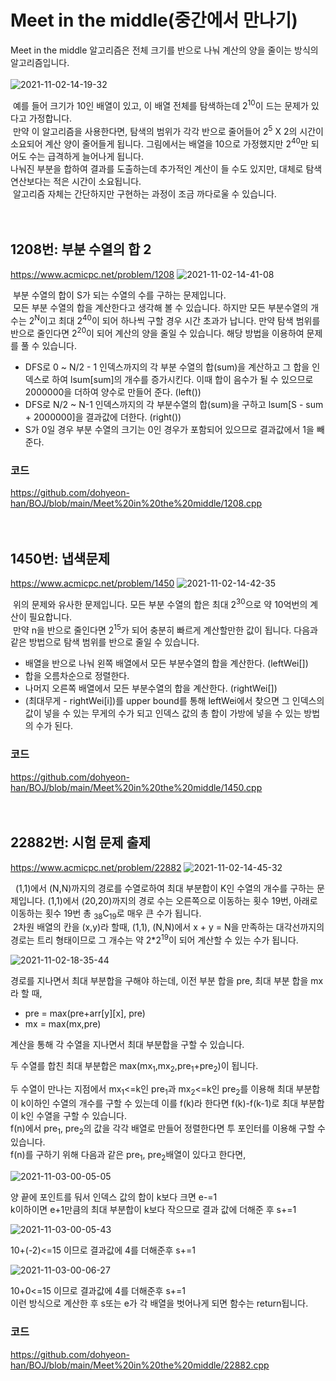 # Meet in the middle(중간에서 만나기)

Meet in the middle 알고리즘은 전체 크기를 반으로 나눠 계산의 양을 줄이는 방식의 알고리즘입니다.<br><br>
![2021-11-02-14-19-32](https://user-images.githubusercontent.com/63232876/139878741-5d18e9a0-eb85-414d-af56-979b68a489b7.png)

&nbsp;예를 들어 크기가 10인 배열이 있고,
이 배열 전체를 탐색하는데 2<sup>10</sup>이 드는 문제가 있다고 가정합니다.<br>
&nbsp;만약 이 알고리즘을 사용한다면, 탐색의 범위가 각각 반으로 줄어들어 2<sup>5</sup> X 2의 시간이 소요되어 계산 양이 줄어들게 됩니다. 그림에서는 배열을 10으로 가정했지만 2<sup>40</sup>만 되어도 수는 급격하게 늘어나게 됩니다.<br> 나눠진 부분을 합하여 결과를 도출하는데 추가적인 계산이 들 수도 있지만, 대체로 탐색 연산보다는 적은 시간이 소요됩니다.<br> 
&nbsp;알고리즘 자체는 간단하지만 구현하는 과정이 조금 까다로울 수 있습니다.
<br><br><br>

## 1208번: 부분 수열의 합 2
https://www.acmicpc.net/problem/1208
![2021-11-02-14-41-08](https://user-images.githubusercontent.com/63232876/139878783-15c400b4-347c-48bb-80f3-058426136754.png)

&nbsp;부분 수열의 합이 S가 되는 수열의 수를 구하는 문제입니다. <br>
&nbsp;모든 부분 수열의 합을 계산한다고 생각해 볼 수 있습니다. 하지만 모든 부분수열의 개수는 2<sup>N</sup>이고 최대 2<sup>40</sup>이 되어 하나씩 구할 경우 시간 초과가 납니다. 만약 탐색 범위를 반으로 줄인다면 2<sup>20</sup>이 되어 계산의 양을 줄일 수 있습니다. 해당 방법을 이용하여 문제를 풀 수 있습니다.<br>

* DFS로 0 ~ N/2 - 1 인덱스까지의 각 부분 수열의 합(sum)을 계산하고 그 합을 인덱스로 하여 lsum[sum]의 개수를 증가시킨다. 이때 합이 음수가 될 수 있으므로 2000000을 더하여 양수로 만들어 준다. (left())
* DFS로 N/2 ~ N-1 인덱스까지의 각 부분수열의 합(sum)을 구하고 lsum[S - sum + 2000000]을 결과값에 더한다. (right())
* S가 0일 경우 부분 수열의 크기는 0인 경우가 포함되어 있으므로 결과값에서 1을 빼준다.

### 코드
https://github.com/dohyeon-han/BOJ/blob/main/Meet%20in%20the%20middle/1208.cpp
<br><br><br>

## 1450번: 냅색문제
https://www.acmicpc.net/problem/1450
![2021-11-02-14-42-35](https://user-images.githubusercontent.com/63232876/139878814-899f90a7-9e8c-45c4-8d57-d73bfd094f62.png)

&nbsp;위의 문제와 유사한 문제입니다. 모든 부분 수열의 합은 최대 2<sup>30</sup>으로 약 10억번의 계산이 필요합니다.<br> &nbsp;만약 n을 반으로 줄인다면 2<sup>15</sup>가 되어 충분히 빠르게 계산할만한 값이 됩니다. 다음과 같은 방법으로 탐색 범위를 반으로 줄일 수 있습니다.<br>

* 배열을 반으로 나눠 왼쪽 배열에서 모든 부분수열의 합을 계산한다. (leftWei[])
* 합을 오름차순으로 정렬한다.
* 나머지 오른쪽 배열에서 모든 부분수열의 합을 계산한다. (rightWei[])
* (최대무게 - rightWei[i])를 upper bound를 통해 leftWei에서 찾으면 그 인덱스의 값이 넣을 수 있는 무게의 수가 되고 인덱스 값의 총 합이 가방에 넣을 수 있는 방법의 수가 된다.


### 코드
https://github.com/dohyeon-han/BOJ/blob/main/Meet%20in%20the%20middle/1450.cpp
<br><br><br>

## 22882번: 시험 문제 출제
https://www.acmicpc.net/problem/22882
![2021-11-02-14-45-32](https://user-images.githubusercontent.com/63232876/139878837-ac075d76-c1b4-412d-9eb1-6baafc1fed94.png)

&nbsp; (1,1)에서 (N,N)까지의 경로를 수열로하여 최대 부분합이 K인 수열의 개수를 구하는 문제입니다.
(1,1)에서 (20,20)까지의 경로 수는 오른쪽으로 이동하는 횟수 19번, 아래로 이동하는 횟수 19번 총 <sub>38</sub>C<sub>19</sub>로 매우 큰 수가 됩니다.<br>
&nbsp;2차원 배열의 칸을 (x,y)라 할때, (1,1), (N,N)에서 x + y = N을 만족하는 대각선까지의 경로는 트리 형태이므로 그 개수는 약 2*2<sup>19</sup>이 되어 계산할 수 있는 수가 됩니다.

![2021-11-02-18-35-44](https://user-images.githubusercontent.com/63232876/139878867-4818cc9f-8863-4835-8352-2a1b2810383b.png)

경로를 지나면서 최대 부분합을 구해야 하는데, 이전 부분 합을 pre, 최대 부분 합을 mx라 할 때,<br>
* pre = max(pre+arr[y][x], pre)<br>
* mx = max(mx,pre)<br>

계산을 통해 각 수열을 지나면서 최대 부분합을 구할 수 있습니다.<br>

두 수열를 합친 최대 부분합은 max(mx<sub>1</sub>,mx<sub>2</sub>,pre<sub>1</sub>+pre<sub>2</sub>)이 됩니다.

두 수열이 만나는 지점에서 mx<sub>1</sub><=k인 pre<sub>1</sub>과 mx<sub>2</sub><=k인 pre<sub>2</sub>를 이용해
최대 부분합이 k이하인 수열의 개수를 구할 수 있는데 이를 f(k)라 한다면
f(k)-f(k-1)로 최대 부분합이 k인 수열을 구할 수 있습니다.<br>
f(n)에서 pre<sub>1</sub>, pre<sub>2</sub>의 값을 각각 배열로 만들어 정렬한다면 투 포인터를 이용해 구할 수 있습니다.<br>
f(n)를 구하기 위해 다음과 같은 pre<sub>1</sub>, pre<sub>2</sub>배열이 있다고 한다면,

![2021-11-03-00-05-05](https://user-images.githubusercontent.com/63232876/139878919-b113cd5a-be73-4237-84c6-790b8eb0521a.png)

양 끝에 포인트를 둬서 인덱스 값의 합이 k보다 크면 e-=1<br>
k이하이면 e+1만큼의 최대 부분합이 k보다 작으므로 결과 값에 더해준 후 s+=1

![2021-11-03-00-05-43](https://user-images.githubusercontent.com/63232876/139878949-7312b095-d3e6-43c3-9a41-d4ee9e719af9.png)

10+(-2)<=15 이므로 결과값에 4를 더해준후 s+=1

![2021-11-03-00-06-27](https://user-images.githubusercontent.com/63232876/139878999-627d77e4-d33d-44e0-b795-ecec6a39581e.png)

10+0<=15 이므로 결과값에 4를 더해준후 s+=1<br>
이런 방식으로 계산한 후 s또는 e가 각 배열을 벗어나게 되면 함수는 return됩니다.

### 코드
https://github.com/dohyeon-han/BOJ/blob/main/Meet%20in%20the%20middle/22882.cpp
